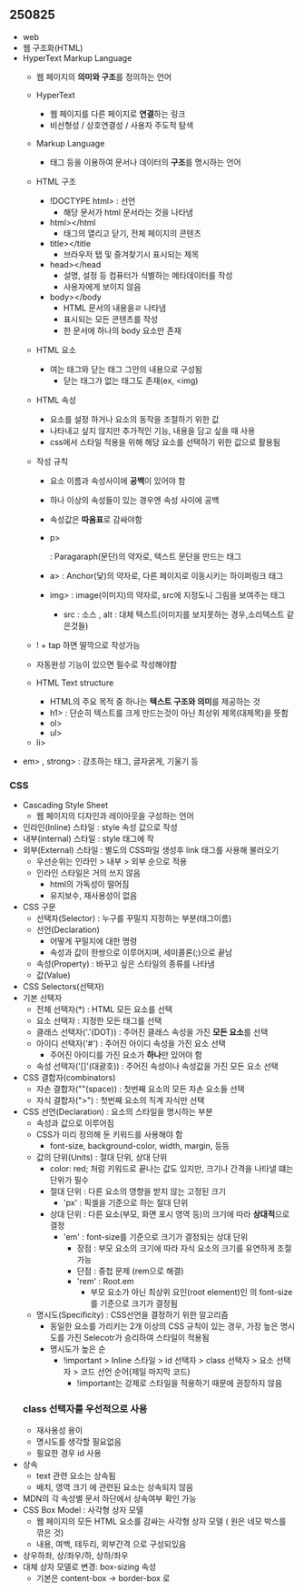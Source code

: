 ## 250825
- web
- 웹 구조화(HTML)
- HyperText Markup Language
  - 웹 페이지의 **의미와 구조**를 정의하는 언어
  - HyperText
    - 웹 페이지를 다른 페이지로 **연결**하는 링크
    - 비선형성 / 상호연결성 / 사용자 주도적 탐색
  - Markup Language
    - 태그 등을 이용하여 문서나 데이터의 **구조**를 명시하는 언어
  - HTML 구조
    - !DOCTYPE html> : 선언
      - 해당 문서가 html 문서라는 것을 나타냄
    - html></html
      - 태그의 열리고 닫기, 전체 페이지의 콘텐츠
    - title></title
      - 브라우저 탭 및 즐겨찾기시 표시되는 제목
    - head></head
      - 설명, 설정 등 컴퓨터가 식별하는 메타데이터를 작성
      - 사용자에게 보이지 않음
    - body></body
      - HTML 문서의 내용을ㄹ 나타냄
      - 표시되는 모든 콘텐츠를 작성
      - 한 문서에 하나의 body 요소만 존재
  - HTML 요소
    - 여는 태그와 닫는 태그 그안의 내용으로 구성됨
      - 닫는 태그가 없는 태그도 존재(ex, <img)
  - HTML 속성
    - 요소를 설정 하거나 요소의 동작을 조절하기 위한 값
    - 나타내고 싶지 않지만 추가적인 기능, 내용을 담고 싶을 때 사용
    - css에서 스타일 적용을 위해 해당 요소를 선택하기 위한 값으로 활용됨
  - 작성 규칙
    - 요소 이름과 속성사이에 **공백**이 있어야 함
    - 하나 이상의 속성들이 있는 경우엔 속성 사이에 공백
    - 속성값은 **따옴표**로 감싸야함

    - p></p> : Paragaraph(문단)의 약자로, 텍스트 문단을 만드는  태그
    - a> : Anchor(닻)의 약자로, 다른 페이지로 이동시키는 하이퍼링크 태그
    - img></img> : image(이미지)의 약자로, src에 지정도니 그림을 보여주는 태그
      - src : 소스 , alt : 대체 텍스트(이미지를 보지못하는 경우,소리텍스트 같은것들)
  - ! + tap 하면 딸깍으로 작성가능
  - 자동완성 기능이 있으면 필수로 작성해야함
  - HTML Text structure

    - HTML의 주요 목적 중 하나는 **텍스트 구조와 의미**를 제공하는 것
    - h1></h1> : 단순히 텍스트를 크게 만드는것이 아닌 최상위 제목(대제목)을 뜻함 
    - ol></ol>
    - ul></ul>
    - li></li>
  - em> , strong> : 강조하는 태그, 글자굵게, 기울기 등

### CSS
- Cascading Style Sheet
  - 웹 페이지의 디자인과 레이아웃을 구성하는 언어
- 인라인(Inline) 스타일 : style 속성 값으로 작성
- 내부(internal) 스타일 : style 태그에 작
- 외부(External) 스타일 : 별도의 CSS파일 생성후 link 태그를 사용해 불러오기
  - 우선순위는 인라인 > 내부 > 외부 순으로 적용
  - 인라인 스타일은 거의 쓰지 않음
    - html의 가독성이 떨어짐
    - 유지보수, 재사용성이 없음
- CSS 구문
  - 선택자(Selector) : 누구를 꾸밀지 지정하는 부분(태그이름)
  - 선언(Declaration)
    - 어떻게 꾸밀지에 대한 명령
    - 속성과 값이 한쌍으로 이루어지며, 세미콜론(;)으로 끝남
  - 속성(Property) : 바꾸고 싶은 스타일의 종류를 나타냄
  -  값(Value)
- CSS Selectors(선택자)
- 기본 선택자
  - 전체 선택자(*) : HTML 모든 요소를 선택
  - 요소 선택자 : 지정한 모든 태그를 선택
  - 클래스 선택자('.'(DOT)) : 주어진 클래스 속성을 가진 **모든 요소**를 선택
  - 아이디 선택자('#') : 주어진 아이디 속성을 가진 요소 선택
    - 주어진 아이디를 가진 요소가 **하나**만 있어야 함
  - 속성 선택자('[]'(대괄호)) : 주어진 속성이나 속성값을 가진 모든 요소 선택
- CSS 결합자(combinators)
  - 자손 결합자(""(space)) : 첫번째 요소의 모든 자손 요소들 선택
  - 자식 결합자(">") : 첫번째 요소의 직계 자식만 선택
- CSS 선언(Declaration) : 요소의 스타일을 명시하는 부분
  - 속성과 값으로 이루어짐
  - CSS가 미리 정의해 둔 키워드를 사용해야 함
    - font-size, background-color, width, margin, 등등
  - 값의 단위(Units) : 절대 단위, 상대 단위
    - color: red; 처럼 키워드로 끝나는 값도 있지만, 크기나 간격을 나타낼 떄는 단위가 필수
    - 절대 단위 : 다른 요소의 영향을 받지 않는 고정된 크기
      - 'px' : 픽셀을 기준으로 하는 절대 단위
    - 상대 단위 : 다른 요소(부모, 화면 포시 영역 등)의 크기에 따라 **상대적**으로 결정
      - 'em' : font-size를 기준으로 크기가 결정되는 상대 단위
        - 장점 : 부모 요소의 크기에 따라 자식 요소의 크기를 유연하게 조절 가능
        - 단점 : 중첩 문제 (rem으로 해결)
        - 'rem' : Root.em
          - 부모 요소가 아닌 최상위 요인(root element)인 <html>의 font-size를 기준으로 크기가 결정됨
  - 명시도(Specificity) : CSS선언을 결정하기 위한 알고리즘
    - 동일한 요소를 가리키는 2개 이상의 CSS 규칙이 있는 경우, 가장 높은 명시도를 가진 Selecotr가 승리하여 스타일이 적용됨
    - 명시도가 높은 순
      - !important > Inline 스타일 > id 선택자 > class 선택자 > 요소 선택자 > 코드 선언 순어(제일 마지막 코드)
        - !important는 강제로 스타일을 적용하기 때문에 권장하지 않음
  ### class 선택자를 우선적으로 사용
  - 재사용성 용이
  - 명시도를 생각할 필요없음
  - 필요한 경우 id 사용
- 상속
  - text 관련 요소는 상속됨
  - 배치, 영역 크기 에 관련된 요소는 상속되지 않음
- MDN의 각 속성별 문서 하단에서 상속여부 확인 가능
- CSS Box Model : 사각형 상자 모델
  - 웹 페이지의 모든 HTML 요소를 감싸는 사각형 상자 모델 ( 원은 네모 박스를 깎은 것)
  - 내용, 여백, 테두리, 외부간격 으로 구성되있음
- 상우하좌, 상/좌우/하, 상하/좌우
- 대체 상자 모델로 변경: box-sizing 속성
  - 기본은 content-box -> border-box 로 
